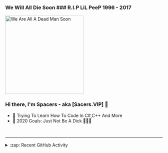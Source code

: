### We Will All Die Soon ### R.I.P LiL PeeP 1996 - 2017

<img src="https://i.imgur.com/CTb98uK.gif" alt="We Are All A Dead Man Soon" width="250" />

### Hi there, I'm Spacers - aka [Sacers.VIP] 👋

- 🔭 Trying To Learn How To Code In C#,C++ And More 
- 🥅 2020 Goals: Just Not Be A Dick 🤣🤣🤣

<br />

---

<details>
  <summary>:zap: Recent GitHub Activity</summary>
  
<!--START_SECTION:activity-->
1# - Astronyia
<!--END_SECTION:activity-->

</details>

